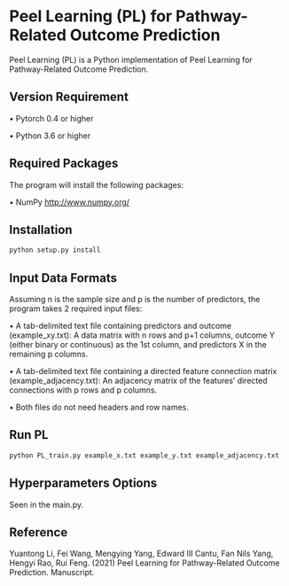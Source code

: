# Peel Learning (PL) for Pathway-Related Outcome Prediction

Peel Learning (PL) is a Python implementation of Peel Learning for Pathway-Related Outcome Prediction.

## Version Requirement

•	Pytorch 0.4 or higher

•	Python 3.6 or higher

## Required Packages

The program will install the following packages:

•	NumPy http://www.numpy.org/

## Installation 

```python
python setup.py install
```

## Input Data Formats

Assuming n is the sample size and p is the number of predictors, the program takes 2 required input files:

•	A tab-delimited text file containing predictors and outcome (example_xy.txt): A data matrix with n rows and p+1 columns, outcome Y (either binary or continuous) as the 1st column, and predictors X in the remaining p columns. 

•	A tab-delimited text file containing a directed feature connection matrix (example_adjacency.txt): An adjacency matrix of the features’ directed connections with p rows and p columns. 

•	Both files do not need headers and row names.

## Run PL

```python
python PL_train.py example_x.txt example_y.txt example_adjacency.txt
```

## Hyperparameters Options
Seen in the main.py.

## Reference
Yuantong Li, Fei Wang, Mengying Yang, Edward III Cantu, Fan Nils Yang, Hengyi Rao, Rui Feng. (2021) Peel Learning for Pathway-Related Outcome Prediction. Manuscript.












